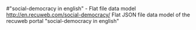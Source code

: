 #"social-democracy in english" - Flat file data model
http://en.recuweb.com/social-democracy/
Flat JSON file data model of the recuweb portal "social-democracy in english"
